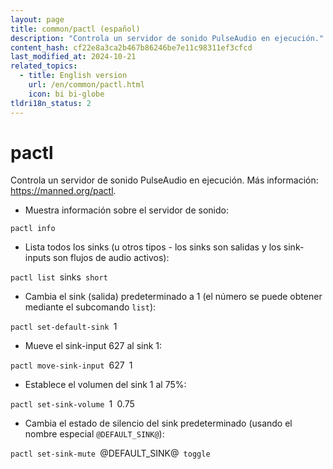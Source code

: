 ```yaml
---
layout: page
title: common/pactl (español)
description: "Controla un servidor de sonido PulseAudio en ejecución."
content_hash: cf22e8a3ca2b467b86246be7e11c98311ef3cfcd
last_modified_at: 2024-10-21
related_topics:
  - title: English version
    url: /en/common/pactl.html
    icon: bi bi-globe
tldri18n_status: 2
---
```

# pactl

Controla un servidor de sonido PulseAudio en ejecución.
Más información: <https://manned.org/pactl>.

- Muestra información sobre el servidor de sonido:

`pactl info`

- Lista todos los sinks (u otros tipos - los sinks son salidas y los sink-inputs son flujos de audio activos):

`pactl list `<span class="tldr-var badge badge-pill bg-dark-lm bg-white-dm text-white-lm text-dark-dm font-weight-bold">sinks</span>` short`

- Cambia el sink (salida) predeterminado a 1 (el número se puede obtener mediante el subcomando `list`):

`pactl set-default-sink `<span class="tldr-var badge badge-pill bg-dark-lm bg-white-dm text-white-lm text-dark-dm font-weight-bold">1</span>

- Mueve el sink-input 627 al sink 1:

`pactl move-sink-input `<span class="tldr-var badge badge-pill bg-dark-lm bg-white-dm text-white-lm text-dark-dm font-weight-bold">627</span>` `<span class="tldr-var badge badge-pill bg-dark-lm bg-white-dm text-white-lm text-dark-dm font-weight-bold">1</span>

- Establece el volumen del sink 1 al 75%:

`pactl set-sink-volume `<span class="tldr-var badge badge-pill bg-dark-lm bg-white-dm text-white-lm text-dark-dm font-weight-bold">1</span>` `<span class="tldr-var badge badge-pill bg-dark-lm bg-white-dm text-white-lm text-dark-dm font-weight-bold">0.75</span>

- Cambia el estado de silencio del sink predeterminado (usando el nombre especial `@DEFAULT_SINK@`):

`pactl set-sink-mute `<span class="tldr-var badge badge-pill bg-dark-lm bg-white-dm text-white-lm text-dark-dm font-weight-bold">@DEFAULT_SINK@</span>` toggle`
